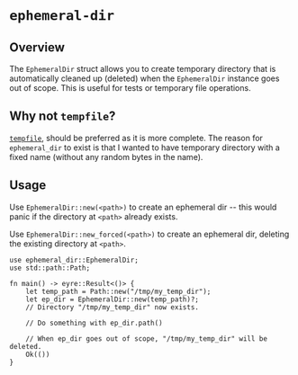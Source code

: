 # `ephemeral-dir`

## Overview

The `EphemeralDir` struct allows you to create temporary directory that is automatically cleaned up (deleted) when the `EphemeralDir` instance goes out of scope. This is useful for tests or temporary file operations.

## Why not `tempfile`?

[`tempfile`](https://github.com/Stebalien/tempfile), should be preferred as it is more complete. The reason for `ephemeral_dir` to exist is that I wanted to have temporary directory with a fixed name (without any random bytes in the name).

## Usage

Use `EphemeralDir::new(<path>)` to create an ephemeral dir -- this would panic if the directory at `<path>` already exists.

Use `EphemeralDir::new_forced(<path>)` to create an ephemeral dir, deleting the existing directory at `<path>`.

```
use ephemeral_dir::EphemeralDir;
use std::path::Path;

fn main() -> eyre::Result<()> {
    let temp_path = Path::new("/tmp/my_temp_dir");
    let ep_dir = EphemeralDir::new(temp_path)?;
    // Directory "/tmp/my_temp_dir" now exists.

    // Do something with ep_dir.path()

    // When ep_dir goes out of scope, "/tmp/my_temp_dir" will be deleted.
    Ok(())
}
```
